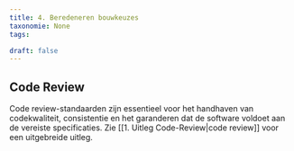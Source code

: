 ```yaml
---
title: 4. Beredeneren bouwkeuzes
taxonomie: None
tags:

draft: false
---
```



## Code Review
Code review-standaarden zijn essentieel voor het handhaven van codekwaliteit, consistentie en het garanderen dat de software voldoet aan de vereiste specificaties. Zie [[1. Uitleg Code-Review|code review]] voor een uitgebreide uitleg.
